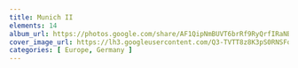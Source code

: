 ```yaml
---
title: Munich II
elements: 14
album_url: https://photos.google.com/share/AF1QipNmBUVT6brRf9RyQrfIRaNBDD0zn7Trmb7YnA7-Rb0kaGGpDtyU-ksn6Rny1bGQLQ?key=TjljX0JzZHU1NEh1cnNaVGdNcmNGdklIak5QUm1R
cover_image_url: https://lh3.googleusercontent.com/Q3-TVTT8z8K3pS0RNSFqeuhLPsxAMtO9m8LsDsdiw6ekohqQ3aYUopQyk0VS0VUSSPQGoqpqcQRHYliM1K3iIfFkh5VwG8t51uWE7P0eKDCOWVbrhrxOEylDRReKNaParjkJ7VUbm8gYhygOWJtr679TBhAe8nINm-psmTWB6ESs4-o4alAvu9aa4ZSDgcAjziCv55pvd8dLZ-ssmfDybL_c_mhTVD6dRzDPrniPjGTCWE7ilg6YuIkKXGf38DU-efL_IEzw1P9IBOOOpnCFXpsdjvD5zHymcXfuvK337o31mjO6JLqy1Jrli2uj2s-yvrDuOkhv86wSNn5W1EwV4NasFPJzhSblvtuXKzQV9JZzE2jfxhIeiggJHozIQmxjiwC5ATd2doBmaD1sCtndA6-ahx5iOQB_CwoqGMayRA7Vm9hk0oOysHxzFMQFWolqLdDChl_iZ7XmmQzqg5R4vhcT8XGizAtIwAz3BDvi4GyGhxuwFm8qbl5g_6TaXoSSaP07dqUHWxutF6YRJ2Hy8lCCONg7aF5n_1fREzPYR_AL4Peggft5wHstST-StCr9o-AA-8QQFfCsoH-WVCVOYJ4jDU9YBOsf1LckhXYIbRZiUg_-TZ-K32iKEpbbPP5odBoKN5KwlvH89yTZ3pA3ryM=s195-p-k-no
categories: [ Europe, Germany ]
---
```

